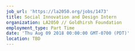 ```yaml
---
job_url: 'https://la2050.org/jobs/1473'
title: Social Innovation and Design Intern
organization: LA2050 // Goldhirsh Foundation
employment_type: Part Time
date: 'Thu Aug 09 2018 00:00:00 GMT-0700 (PDT)'
location: TBD
---
```

